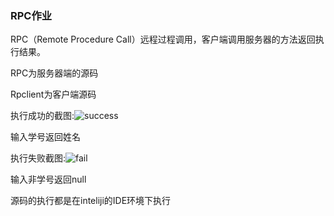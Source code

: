 ### RPC作业

RPC（Remote Procedure Call）远程过程调用，客户端调用服务器的方法返回执行结果。

RPC为服务器端的源码

Rpclient为客户端源码

执行成功的截图:![success](https://github.com/jwwc/bigdata/RPC/success.png)

输入学号返回姓名

执行失败截图:![fail](https://github.com/jwwc/bigdata/RPC/fail.png)

输入非学号返回null

源码的执行都是在inteliji的IDE环境下执行

